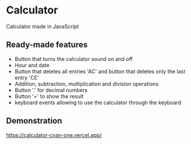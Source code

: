 # Calculator

Calculator made in JavaScript

## Ready-made features

- Button that turns the calculator sound on and off
- Hour and date
- Button that deletes all entries 'AC' and button that deletes only the last entry 'CE'
- Addition, subtraction, multiplication and division operations
- Button '.' for decimal numbers
- Button '=' to show the result
- keyboard events allowing to use the calculator through the keyboard

## Demonstration

https://calculator-cyan-one.vercel.app/